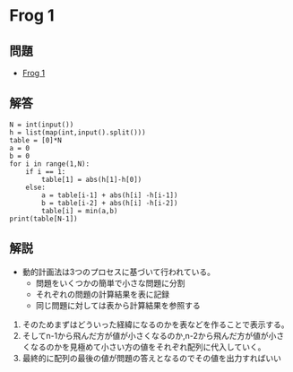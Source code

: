 #  Frog 1
## 問題
- [Frog 1](https://atcoder.jp/contests/dp/tasks/dp_a)
## 解答
```
N = int(input())
h = list(map(int,input().split()))
table = [0]*N
a = 0
b = 0
for i in range(1,N):
    if i == 1:
        table[1] = abs(h[1]-h[0])
    else:
        a = table[i-1] + abs(h[i] -h[i-1])
        b = table[i-2] + abs(h[i] -h[i-2])
        table[i] = min(a,b)
print(table[N-1])
```
## 解説
- 動的計画法は3つのプロセスに基づいて行われている。
    - 問題をいくつかの簡単で小さな問題に分割
    - それぞれの問題の計算結果を表に記録
    - 同じ問題に対しては表から計算結果を参照する
1. そのためまずはどういった経緯になるのかを表などを作ることで表示する。
2. そしてn-1から飛んだ方が値が小さくなるのか,n-2から飛んだ方が値が小さくなるのかを見極めて小さい方の値をそれぞれ配列に代入していく。
3. 最終的に配列の最後の値が問題の答えとなるのでその値を出力すればいい